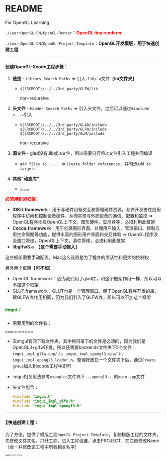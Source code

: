 # README

For OpenGL Learning

`./LearnOpenGL-CN/OpenGL-Render`：<font color='red'>**OpenGL tiny renderer**</font>

`./LearnOpenGL-CN/OpenGL-Project-Template`：**OpenGL开发模版，用于快速创建工程**

-------

#### 创建OpenGL-Xcode工程步骤：

1. **链接** - `Library Search Paths` => 引入`.lib/.a`文件【**lib文件夹**】

   - ```shell
     $(SRCROOT)/../../3rd_party/GLFW/lib
     ```

     non-recursive

2. **头文件** - `Header Search Paths` => 引入头文件，之后可以通过`#include <...>`引入

   - ```shell
     $(SRCROOT)/../../3rd_party/GLAD/include
     $(SRCROOT)/../../3rd_party/GLFW/include
     $(SRCROOT)/../../3rd_party/GLM/include
     ```
     
     non-recursive

3. **源文件** - glad没有.lib或.a文件，所以需要自行将.c文件引入工程共同编译

   - `add files to '...'` => `Create folder references`，并勾选`Add to targets`

4. **其他"动态库"**

   - <img src="https://cdn.jsdelivr.net/gh/shuaigougou5545/blog-image/img/202308061034203.png" alt="工程配置" style="zoom:40%;" />

<font color='red'>**必须用到的框架**</font>：

- **IOKit.framework**：用于与硬件设备交互和管理硬件资源，允许开发者在应用程序中访问和控制设备硬件，从而实现与外部设备的通信、配置和监控 => OpenGL程序涉及OpenGL上下文，图形硬件，显示器等，必须利用此框架
- **Cocoa.framework**：用于创建图形界面、处理用户输入、管理窗口、控制应用生命周期等功能，提供丰富的图形用户界面和交互体验 => OpenGL程序涉及窗口管理，OpenGL上下文，事件管理，必须利用此框架
- **libglfw3.a**：【**这个需要手动拖入**】

这些框架需要手动配置，Mac这么设置是为了程序的灵活性和更大的控制权

另外两个框架【**可不加**】：

- OpenGL.framework：因为我们用了glad库，和这个框架作用一样，所以可以不加这个框架
- GLUT.framework：GLUT也是一个管理窗口，便于OpenGL程序开发的库，跟GLFW库作用相同，因为我们引入了GLFW库，所以可以不加这个框架

##### <font color='green'>Imgui</font>：

- 需要用到的文件有：

<img src="https://cdn.jsdelivr.net/gh/shuaigougou5545/blog-image/img/202308151141496.png" alt="截屏2023-08-15 11.40.59" style="zoom:50%;" />

- 去imgui官网下载文件夹，其中根目录下的文件是必须的，因为我们是OpenGL3+glfw环境，所以还需要backends文件夹下5个文件：`imgui_impl_glfw.cpp/.h`、`imgui_impl_opengl3.cpp/.h`、`imgui_impl_opengl3_loader.h`，整理好放在一个文件夹下后，通过`Create group`加入到xcode工程中即可

- imgui相关用法参考`examples`文件夹下`...opengl3...`的`main.cpp`文件

- 头文件包含：

  ```cpp
  #include "imgui.h"
  #include "imgui_impl_glfw.h"
  #include "imgui_impl_opengl3.h"
  ```

---

#### 🚌快速创建工程：

为了方便，提供了模版工程`OpenGL-Project-Template`，复制模版工程的文件夹，先修改文件夹名，打开工程，进入工程设置，点击PROJECT，在右侧修改Name（会一并修改该工程中所有相关名字）

<img src="https://cdn.jsdelivr.net/gh/shuaigougou5545/blog-image/img/202308111926101.png" alt="截屏2023-08-11 19.26.02" style="zoom:30%;" />
